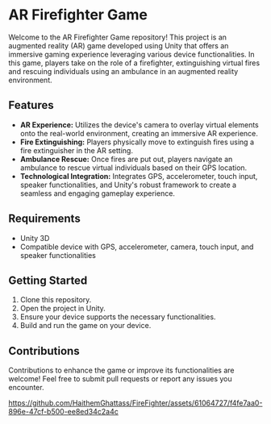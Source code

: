 # AR Firefighter Game

Welcome to the AR Firefighter Game repository! This project is an augmented reality (AR) game developed using Unity that offers an immersive gaming experience leveraging various device functionalities. In this game, players take on the role of a firefighter, extinguishing virtual fires and rescuing individuals using an ambulance in an augmented reality environment.

## Features

- **AR Experience:** Utilizes the device's camera to overlay virtual elements onto the real-world environment, creating an immersive AR experience.
- **Fire Extinguishing:** Players physically move to extinguish fires using a fire extinguisher in the AR setting.
- **Ambulance Rescue:** Once fires are put out, players navigate an ambulance to rescue virtual individuals based on their GPS location.
- **Technological Integration:** Integrates GPS, accelerometer, touch input, speaker functionalities, and Unity's robust framework to create a seamless and engaging gameplay experience.

## Requirements

- Unity 3D
- Compatible device with GPS, accelerometer, camera, touch input, and speaker functionalities

## Getting Started

1. Clone this repository.
2. Open the project in Unity.
3. Ensure your device supports the necessary functionalities.
4. Build and run the game on your device.

## Contributions

Contributions to enhance the game or improve its functionalities are welcome! Feel free to submit pull requests or report any issues you encounter.



https://github.com/HaithemGhattass/FireFighter/assets/61064727/f4fe7aa0-896e-47cf-b500-ee8ed34c2a4c


